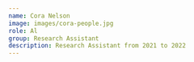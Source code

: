 ```yaml
---
name: Cora Nelson
image: images/cora-people.jpg
role: Al
group: Research Assistant  
description: Research Assistant from 2021 to 2022
---
```

